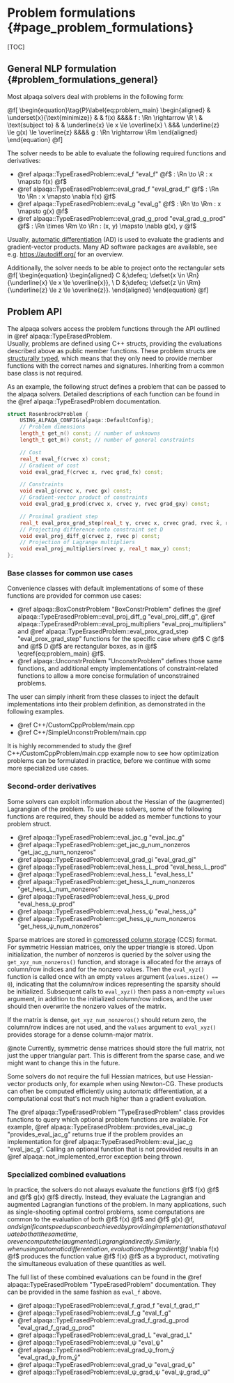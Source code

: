 # Problem formulations {#page_problem_formulations}

[TOC]

## General NLP formulation {#problem_formulations_general}

Most alpaqa solvers deal with problems in the following form:

@f[
\begin{equation}\tag{P}\label{eq:problem_main}
    \begin{aligned}
        & \underset{x}{\text{minimize}}
        & & f(x) &&&& f : \Rn \rightarrow \R \\
        & \text{subject to}
        & & \underline{x} \le x \le \overline{x} \\
        &&& \underline{z} \le g(x) \le \overline{z} &&&& g : \Rn \rightarrow \Rm
    \end{aligned}
\end{equation}
@f]

The solver needs to be able to evaluate the following required functions and
derivatives:
  - @ref alpaqa::TypeErasedProblem::eval_f "eval_f"                     @f$ : \Rn \to \R : x \mapsto f(x) @f$
  - @ref alpaqa::TypeErasedProblem::eval_grad_f "eval_grad_f"           @f$ : \Rn \to \Rn : x \mapsto \nabla f(x) @f$
  - @ref alpaqa::TypeErasedProblem::eval_g "eval_g"                     @f$ : \Rn \to \Rm : x \mapsto g(x) @f$
  - @ref alpaqa::TypeErasedProblem::eval_grad_g_prod "eval_grad_g_prod" @f$ : \Rn \times \Rm \to \Rn : (x, y) \mapsto \nabla g(x)\, y @f$

Usually, [automatic differentiation](https://en.wikipedia.org/wiki/Automatic_differentiation)
(AD) is used to evaluate the gradients and gradient-vector products. Many AD
software packages are available, see e.g. <https://autodiff.org/> for an overview.

Additionally, the solver needs to be able to project onto the rectangular sets
@f[
\begin{equation}
    \begin{aligned}
        C &\;\defeq\; \defset{x \in \Rn}{\underline{x} \le x \le \overline{x}}, \\
        D &\;\defeq\; \defset{z \in \Rm}{\underline{z} \le z \le \overline{z}}.
    \end{aligned}
\end{equation}
@f]

<!-- Given two boxes @f$ C @f$ and @f$ D @f$, the @ref alpaqa::BoxConstrProblem "BoxConstrProblem"
class provides default implementations for the necessary projections:
@ref alpaqa::TypeErasedProblem::eval_proj_diff_g "eval_proj_diff_g",
@ref alpaqa::TypeErasedProblem::eval_proj_multipliers "eval_proj_multipliers" and
@ref alpaqa::TypeErasedProblem::eval_prox_grad_step "eval_prox_grad_step". -->

## Problem API

The alpaqa solvers access the problem functions through the API outlined in
@ref alpaqa::TypeErasedProblem.  
Usually, problems are defined using C++ structs, providing the evaluations
described above as public member functions. These problem structs are
[structurally typed](https://en.wikipedia.org/wiki/Structural_type_system),
which means that they only need to provide member functions with the correct
names and signatures. Inheriting from a common base class is not required.

As an example, the following struct defines a problem that can be passed to the
alpaqa solvers. Detailed descriptions of each function can be found in the
@ref alpaqa::TypeErasedProblem documentation.

```cpp
struct RosenbrockProblem {
    USING_ALPAQA_CONFIG(alpaqa::DefaultConfig);
    // Problem dimensions
    length_t get_n() const; // number of unknowns
    length_t get_m() const; // number of general constraints

    // Cost
    real_t eval_f(crvec x) const;
    // Gradient of cost
    void eval_grad_f(crvec x, rvec grad_fx) const;

    // Constraints
    void eval_g(crvec x, rvec gx) const;
    // Gradient-vector product of constraints
    void eval_grad_g_prod(crvec x, crvec y, rvec grad_gxy) const;

    // Proximal gradient step
    real_t eval_prox_grad_step(real_t γ, crvec x, crvec grad, rvec x̂, rvec p) const;
    // Projecting difference onto constraint set D
    void eval_proj_diff_g(crvec z, rvec p) const;
    // Projection of Lagrange multipliers
    void eval_proj_multipliers(rvec y, real_t max_y) const;
};
```

### Base classes for common use cases

Convenience classes with default implementations of some of these functions are
provided for common use cases:
  - @ref alpaqa::BoxConstrProblem "BoxConstrProblem" defines the 
    @ref alpaqa::TypeErasedProblem::eval_proj_diff_g "eval_proj_diff_g",
    @ref alpaqa::TypeErasedProblem::eval_proj_multipliers "eval_proj_multipliers" and
    @ref alpaqa::TypeErasedProblem::eval_prox_grad_step "eval_prox_grad_step" functions
    for the specific case where @f$ C @f$ and @f$ D @f$ are rectangular boxes,
    as in @f$ \eqref{eq:problem_main} @f$.
  - @ref alpaqa::UnconstrProblem "UnconstrProblem" defines those same functions,
    and additional empty implementations of constraint-related functions to
    allow a more concise formulation of unconstrained problems.

The user can simply inherit from these classes to inject the default
implementations into their problem definition, as demonstrated in the following
examples.
  - @ref C++/CustomCppProblem/main.cpp
  - @ref C++/SimpleUnconstrProblem/main.cpp

It is highly recommended to study the @ref C++/CustomCppProblem/main.cpp example
now to see how optimization problems can be formulated in practice, before we
continue with some more specialized use cases.

### Second-order derivatives

Some solvers can exploit information about the Hessian of the (augmented)
Lagrangian of the problem. To use these solvers, some of the following functions
are required, they should be added as member functions to your problem struct.
  - @ref alpaqa::TypeErasedProblem::eval_jac_g "eval_jac_g"
  - @ref alpaqa::TypeErasedProblem::get_jac_g_num_nonzeros "get_jac_g_num_nonzeros"
  - @ref alpaqa::TypeErasedProblem::eval_grad_gi "eval_grad_gi"
  - @ref alpaqa::TypeErasedProblem::eval_hess_L_prod "eval_hess_L_prod"
  - @ref alpaqa::TypeErasedProblem::eval_hess_L "eval_hess_L"
  - @ref alpaqa::TypeErasedProblem::get_hess_L_num_nonzeros "get_hess_L_num_nonzeros"
  - @ref alpaqa::TypeErasedProblem::eval_hess_ψ_prod "eval_hess_ψ_prod"
  - @ref alpaqa::TypeErasedProblem::eval_hess_ψ "eval_hess_ψ"
  - @ref alpaqa::TypeErasedProblem::get_hess_ψ_num_nonzeros "get_hess_ψ_num_nonzeros"

Sparse matrices are stored in [compressed column storage](https://www.eigen.tuxfamily.org/dox/group__TutorialSparse.html#TutorialSparseIntro)
(CCS) format. For symmetric Hessian matrices, only the upper triangle is stored.
Upon initialization, the number of nonzeros is queried by the solver using the
`get_xyz_num_nonzeros()` function, and storage is allocated for the arrays of
column/row indices and for the nonzero values. Then the `eval_xyz()` function is
called once with an empty `values` argument (`values.size() == 0`), indicating
that the column/row indices representing the sparsity should be initialized.
Subsequent calls to `eval_xyz()` then pass a non-empty `values` argument, in
addition to the initialized column/row indices, and the user should then
overwrite the nonzero values of the matrix.

If the matrix is dense, `get_xyz_num_nonzeros()` should return zero, the
column/row indices are not used, and the `values` argument to `eval_xyz()`
provides storage for a dense column-major matrix.

@note   Currently, symmetric dense matrices should store the full matrix, not
just the upper triangular part. This is different from the sparse case, and we
might want to change this in the future.

Some solvers do not require the full Hessian matrices, but use Hessian-vector
products only, for example when using Newton-CG. These products can often be
computed efficiently using automatic differentiation, at a computational cost
that's not much higher than a gradient evaluation.

The @ref alpaqa::TypeErasedProblem "TypeErasedProblem" class provides functions
to query which optional problem functions are available. For example,
@ref alpaqa::TypeErasedProblem::provides_eval_jac_g "provides_eval_jac_g"
returns true if the problem provides an implementation for
@ref alpaqa::TypeErasedProblem::eval_jac_g "eval_jac_g". Calling an optional
function that is not provided results in an @ref alpaqa::not_implemented_error
exception being thrown.

### Specialized combined evaluations

In practice, the solvers do not always evaluate the functions @f$ f(x) @f$ and
@f$ g(x) @f$ directly. Instead, they evaluate the Lagrangian and augmented
Lagrangian functions of the problem. In many applications, such as
single-shooting optimal control problems, some computations are common to the
evaluation of both @f$ f(x) @f$ and @f$ g(x) @f$, and significant speedups can
be achieved by providing implementations that evaluate both at the same time,
or even compute the (augmented) Lagrangian directly. Similarly, when using
automatic differentiation, evaluation of the gradient @f$ \nabla f(x) @f$
produces the function value @f$ f(x) @f$ as a byproduct, motivating the
simultaneous evaluation of these quantities as well.

The full list of these combined evaluations can be found in the @ref alpaqa::TypeErasedProblem "TypeErasedProblem"
documentation. They can be provided in the same fashion as `eval_f` above.
  - @ref alpaqa::TypeErasedProblem::eval_f_grad_f "eval_f_grad_f"
  - @ref alpaqa::TypeErasedProblem::eval_f_g "eval_f_g"
  - @ref alpaqa::TypeErasedProblem::eval_grad_f_grad_g_prod "eval_grad_f_grad_g_prod"
  - @ref alpaqa::TypeErasedProblem::eval_grad_L "eval_grad_L"
  - @ref alpaqa::TypeErasedProblem::eval_ψ "eval_ψ"
  - @ref alpaqa::TypeErasedProblem::eval_grad_ψ_from_ŷ "eval_grad_ψ_from_ŷ"
  - @ref alpaqa::TypeErasedProblem::eval_grad_ψ "eval_grad_ψ"
  - @ref alpaqa::TypeErasedProblem::eval_ψ_grad_ψ "eval_ψ_grad_ψ"
